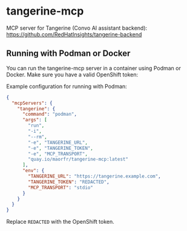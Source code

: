 # tangerine-mcp

MCP server for Tangerine (Convo AI assistant backend): https://github.com/RedHatInsights/tangerine-backend

## Running with Podman or Docker

You can run the tangerine-mcp server in a container using Podman or Docker. Make sure you have a valid OpenShift token:

Example configuration for running with Podman:

```json
{
  "mcpServers": {
    "tangerine": {
      "command": "podman",
      "args": [
        "run",
        "-i",
        "--rm",
        "-e", "TANGERINE_URL",
        "-e", "TANGERINE_TOKEN",
        "-e", "MCP_TRANSPORT",
        "quay.io/maorfr/tangerine-mcp:latest"
      ],
      "env": {
        "TANGERINE_URL": "https://tangerine.example.com",
        "TANGERINE_TOKEN": "REDACTED",
        "MCP_TRANSPORT": "stdio"
      }
    }
  }
}
```

Replace `REDACTED` with the OpenShift token.
